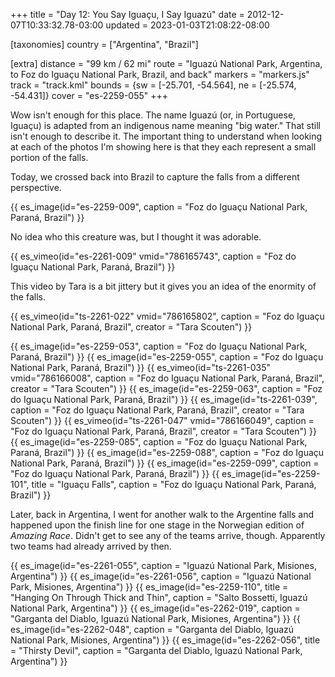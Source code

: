 +++
title = "Day 12: You Say Iguaçu, I Say Iguazú"
date = 2012-12-07T10:33:32.78-03:00
updated = 2023-01-03T21:08:22-08:00

[taxonomies]
country = ["Argentina", "Brazil"]

[extra]
distance = "99 km / 62 mi"
route = "Iguazú National Park, Argentina, to Foz do Iguaçu National Park, Brazil, and back"
markers = "markers.js"
track = "track.kml"
bounds = {sw = [-25.701, -54.564], ne = [-25.574, -54.431]}
cover = "es-2259-055"
+++

Wow isn't enough for this place. The name Iguazú (or, in Portuguese, Iguaçu) is adapted from an indigenous name meaning "big water." That still isn't enough to describe it. The important thing to understand when looking at each of the photos I'm showing here is that they each represent a small portion of the falls.

<!-- more -->

Today, we crossed back into Brazil to capture the falls from a different perspective.

{{ es_image(id="es-2259-009", caption = "Foz do Iguaçu National Park, Paraná, Brazil") }}

No idea who this creature was, but I thought it was adorable.

{{ es_vimeo(id="es-2261-009" vmid="786165743", caption = "Foz do Iguaçu National Park, Paraná, Brazil") }}

This video by Tara is a bit jittery but it gives you an idea of the enormity of the falls.

{{ es_vimeo(id="ts-2261-022" vmid="786165802", caption = "Foz do Iguaçu National Park, Paraná, Brazil", creator = "Tara Scouten") }}

{{ es_image(id="es-2259-053", caption = "Foz do Iguaçu National Park, Paraná, Brazil") }}
{{ es_image(id="es-2259-055", caption = "Foz do Iguaçu National Park, Paraná, Brazil") }}
{{ es_vimeo(id="ts-2261-035" vmid="786166008", caption = "Foz do Iguaçu National Park, Paraná, Brazil", creator = "Tara Scouten") }}
{{ es_image(id="es-2259-063", caption = "Foz do Iguaçu National Park, Paraná, Brazil") }}
{{ es_image(id="ts-2261-039", caption = "Foz do Iguaçu National Park, Paraná, Brazil", creator = "Tara Scouten") }}
{{ es_vimeo(id="ts-2261-047" vmid="786166049", caption = "Foz do Iguaçu National Park, Paraná, Brazil", creator = "Tara Scouten") }}
{{ es_image(id="es-2259-085", caption = "Foz do Iguaçu National Park, Paraná, Brazil") }}
{{ es_image(id="es-2259-088", caption = "Foz do Iguaçu National Park, Paraná, Brazil") }}
{{ es_image(id="es-2259-099", caption = "Foz do Iguaçu National Park, Paraná, Brazil") }}
{{ es_image(id="es-2259-101", title = "Iguaçu Falls", caption = "Foz do Iguaçu National Park, Paraná, Brazil") }}

Later, back in Argentina, I went for another walk to the Argentine falls and happened upon the finish line for one stage in the Norwegian edition of _Amazing Race_. Didn't get to see any of the teams arrive, though. Apparently two teams had already arrived by then.

{{ es_image(id="es-2261-055", caption = "Iguazú National Park, Misiones, Argentina") }}
{{ es_image(id="es-2261-056", caption = "Iguazú National Park, Misiones, Argentina") }}
{{ es_image(id="es-2259-110", title = "Hanging On Through Thick and Thin", caption = "Salto Bossetti, Iguazú National Park, Argentina") }}
{{ es_image(id="es-2262-019", caption = "Garganta del Diablo, Iguazú National Park, Misiones, Argentina") }}
{{ es_image(id="es-2262-048", caption = "Garganta del Diablo, Iguazú National Park, Misiones, Argentina") }}
{{ es_image(id="es-2262-056", title = "Thirsty Devil", caption = "Garganta del Diablo, Iguazú National Park, Argentina") }}
